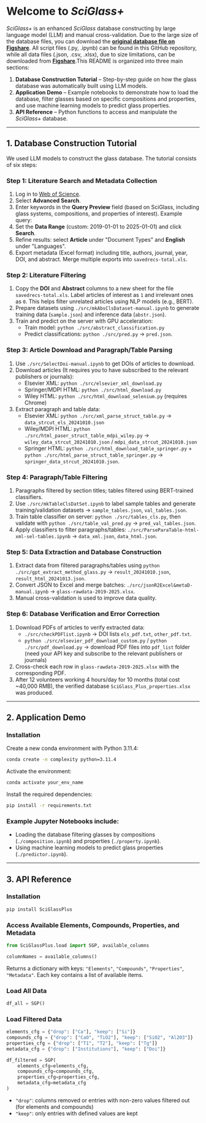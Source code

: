 # Welcome to *SciGlass+*

*SciGlass+* is an enhanced *SciGlass* database constructing by large language model (LLM) and manual cross-validation. Due to the large size of the database files, you can download the [**original database file on Figshare**](https://doi.org/10.6084/m9.figshare.30138427.v1). All script files (.py, .ipynb) can be found in this GitHub repository, while all data files (.json, .csv, .xlsx), due to size limitations, can be downloaded from [**Figshare**](https://doi.org/10.6084/m9.figshare.30138427.v1).This README is organized into three main sections:

1. **Database Construction Tutorial** – Step-by-step guide on how the glass database was automatically built using LLM models.  
2. **Application Demo** – Example notebooks to demonstrate how to load the database, filter glasses based on specific compositions and properties, and use machine learning models to predict glass properties.  
3. **API Reference** – Python functions to access and manipulate the *SciGlass+* database.

---

## 1. Database Construction Tutorial

We used LLM models to construct the glass database. The tutorial consists of six steps:

### Step 1: Literature Search and Metadata Collection
1. Log in to [Web of Science](https://www.webofscience.com/wos/).  
2. Select **Advanced Search**.  
3. Enter keywords in the **Query Preview** field (based on SciGlass, including glass systems, compositions, and properties of interest). Example query:  
4. Set the **Data Range** (custom: 2019-01-01 to 2025-01-01) and click **Search**.  
5. Refine results: select **Article** under "Document Types" and **English** under "Languages".  
6. Export metadata (Excel format) including title, authors, journal, year, DOI, and abstract. Merge multiple exports into `savedrecs-total.xls`.

### Step 2: Literature Filtering
1. Copy the **DOI** and **Abstract** columns to a new sheet for the file `savedrecs-total.xls`. Label articles of interest as `1` and irrelevant ones as `0`. This helps filter unrelated articles using NLP models (e.g., BERT).  
2. Prepare datasets using `./src/mkAbsClsDataset-manual.ipynb` to generate training data (`sample.json`) and inference data (`abstr.json`).  
3. Train and predict on the server with GPU acceleration:  
   - Train model: `python ./src/abstract_classification.py`  
   - Predict classifications: `python ./src/pred.py` → `pred.json`.

### Step 3: Article Download and Paragraph/Table Parsing
1. Use `./src/SelectDoi-manual.ipynb` to get DOIs of articles to download.  
2. Download articles (It requires you to have subscribed to the relevant publishers or journals):  
   - Elsevier XML: `python ./src/elsevier_xml_download.py`  
   - Springer/MDPI HTML: `python ./src/html_download.py`  
   - Wiley HTML: `python ./src/html_download_selenium.py` (requires Chrome)  
3. Extract paragraph and table data:  
   - Elsevier XML: `python ./src/xml_parse_struct_table.py` → `data_strcut_els_20241010.json`  
   - Wiley/MDPI HTML: `python ./src/html_paser_struct_table_mdpi_wiley.py` → `wiley_data_strcut_20241010.json` / `mdpi_data_strcut_20241010.json`  
   - Springer HTML: `python ./src/html_download_table_springer.py` + `python ./src/html_parse_struct_table_springer.py` → `springer_data_strcut_20241010.json`.

### Step 4: Paragraph/Table Filtering
1. Paragraphs filtered by section titles; tables filtered using BERT-trained classifiers.  
2. Use `./src/mkTableClsDatSet.ipynb` to label sample tables and generate training/validation datasets  → `sample_tables.json`, `val_tables.json`.  
3. Train table classifier on server: `python ./src/tables_cls.py`, then validate with `python ./src/table_val_pred.py` → `pred_val_tables.json`.  
4. Apply classifiers to filter paragraphs/tables: `./src/ParseParaTable-html-xml-sel-tables.ipynb` → `data_xml.json`, `data_html.json`.

### Step 5: Data Extraction and Database Construction
1. Extract data from filtered paragraphs/tables using `python ./src/gpt_extract_method_glass.py` → `result_20241010.json`, `result_html_20241013.json`.  
2. Convert JSON to Excel and merge batches: `./src/jsonR2Excel&metaD-manual.ipynb` → `glass-rawdata-2019-2025.xlsx`.  
3. Manual cross-validation is used to improve data quality.

### Step 6: Database Verification and Error Correction
1. Download PDFs of articles to verify extracted data:  
   - `./src/checkPDFlist.ipynb` → DOI lists `els_pdf.txt`, `other_pdf.txt`. 
   - `python ./src/elsevier_pdf_download_custom.py` / `python ./src/pdf_download.py` → download PDF files into `pdf_list` folder (need your API key and subscribe to the relevant publishers or journals)
2. Cross-check each row in `glass-rawdata-2019-2025.xlsx` with the corresponding PDF.  
3. After 12 volunteers working 4 hours/day for 10 months (total cost ~40,000 RMB), the verified database `SciGlass_Plus_properties.xlsx` was produced.

---

## 2. Application Demo

### Installation
Create a new conda environment with Python 3.11.4:
```bash
conda create -n complexity python=3.11.4
```
Activate the environment:
```bash
conda activate your_env_name
```
Install the required dependencies:
```bash
pip install -r requirements.txt
```

### Example Jupyter Notebooks include:  
- Loading the database filtering glasses by compositions (`./composition.ipynb`) and properties (`./property.ipynb`).  
- Using machine learning models to predict glass properties (`./predictor.ipynb`).

---

## 3. API Reference

### Installation
```bash
pip install SciGlassPlus
```

### Access Available Elements, Compounds, Properties, and Metadata
```python
from SciGlassPlus.load import SGP, available_columns

columnNames = available_columns()
```
Returns a dictionary with keys: `"Elements"`, `"Compounds"`, `"Properties"`, `"Metadata"`. Each key contains a list of available items.

### Load All Data
```python
df_all = SGP()
```

### Load Filtered Data
```python
elements_cfg = {"drop": ["Ca"], "keep": ["Si"]}
compounds_cfg = {"drop": ["CaO", "TiO2"], "keep": ["SiO2", "Al2O3"]}
properties_cfg = {"drop": ["T1", "T2"], "keep": ["Tg"]}
metadata_cfg = {"drop": ["Institutions"], "keep": ["Doi"]}

df_filtered = SGP(
    elements_cfg=elements_cfg,
    compounds_cfg=compounds_cfg,
    properties_cfg=properties_cfg,
    metadata_cfg=metadata_cfg
)
```
- `"drop"`: columns removed or entries with non-zero values filtered out (for elements and compounds)  
- `"keep"`: only entries with defined values are kept

